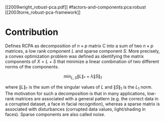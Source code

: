 [[2009wright_robust-pca.pdf]]
#factors-and-components:pca:robust
[[2003torre_robust-pca-framework]]

# Contribution

   Defines RCPA as decomposition of $n \times p$ matrix C into a sum of two $n \times p$ matrices, a low rank component $L$ and sparse component $S$. More precisely, a convex optimization problem was defined as identifying the matrix components of $X = L + S$ that minimize a linear combination of two different norms of the components. 

   $$
      \min_{L, S}\|L\|_\ast + \lambda \|S\|_1
   $$

   where $\|L\|_\ast$ is the sum of the singular values of $L$ and $\|S\|_1$ is the $L_1$ norm. The motivation for such a decomposition is that in many applications, low-rank matrices are associated with a general pattern (e.g. the correct data in a corrupted dataset, a face in facial recognition), whereas a sparse matrix is associated with disturbances (corrupted data values, light/shading in faces). Sparse components are also called noise. 

